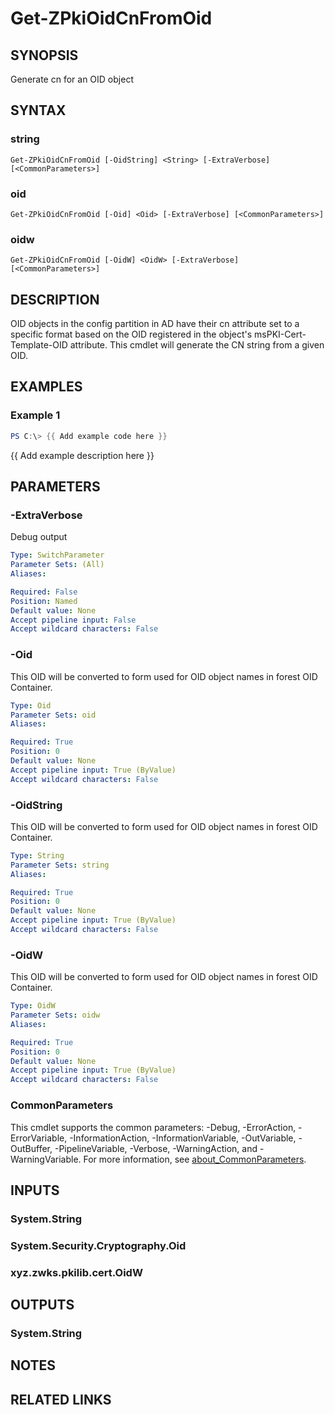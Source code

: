 ﻿---
external help file: PkiCertClient.dll-Help.xml
Module Name: ZPki
online version:
schema: 2.0.0
---

# Get-ZPkiOidCnFromOid

## SYNOPSIS
Generate cn for an OID object

## SYNTAX

### string
```
Get-ZPkiOidCnFromOid [-OidString] <String> [-ExtraVerbose] [<CommonParameters>]
```

### oid
```
Get-ZPkiOidCnFromOid [-Oid] <Oid> [-ExtraVerbose] [<CommonParameters>]
```

### oidw
```
Get-ZPkiOidCnFromOid [-OidW] <OidW> [-ExtraVerbose] [<CommonParameters>]
```

## DESCRIPTION
OID objects in the config partition in AD have their cn attribute set to a specific format based on the OID registered in the object's msPKI-Cert-Template-OID attribute. This cmdlet will generate the CN string from a given OID.

## EXAMPLES

### Example 1
```powershell
PS C:\> {{ Add example code here }}
```

{{ Add example description here }}

## PARAMETERS

### -ExtraVerbose
Debug output

```yaml
Type: SwitchParameter
Parameter Sets: (All)
Aliases:

Required: False
Position: Named
Default value: None
Accept pipeline input: False
Accept wildcard characters: False
```

### -Oid
This OID will be converted to form used for OID object names in forest OID Container.

```yaml
Type: Oid
Parameter Sets: oid
Aliases:

Required: True
Position: 0
Default value: None
Accept pipeline input: True (ByValue)
Accept wildcard characters: False
```

### -OidString
This OID will be converted to form used for OID object names in forest OID Container.

```yaml
Type: String
Parameter Sets: string
Aliases:

Required: True
Position: 0
Default value: None
Accept pipeline input: True (ByValue)
Accept wildcard characters: False
```

### -OidW
This OID will be converted to form used for OID object names in forest OID Container.

```yaml
Type: OidW
Parameter Sets: oidw
Aliases:

Required: True
Position: 0
Default value: None
Accept pipeline input: True (ByValue)
Accept wildcard characters: False
```

### CommonParameters
This cmdlet supports the common parameters: -Debug, -ErrorAction, -ErrorVariable, -InformationAction, -InformationVariable, -OutVariable, -OutBuffer, -PipelineVariable, -Verbose, -WarningAction, and -WarningVariable. For more information, see [about_CommonParameters](http://go.microsoft.com/fwlink/?LinkID=113216).

## INPUTS

### System.String

### System.Security.Cryptography.Oid

### xyz.zwks.pkilib.cert.OidW

## OUTPUTS

### System.String

## NOTES

## RELATED LINKS
